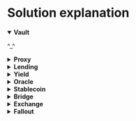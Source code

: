 # Solution explanation

<details open>

<summary><strong>Vault</strong></summary>

^_^

</details>

<details>

<summary><strong>Proxy</strong></summary>

Proxy contract uses predefined slot in its storage to store `_logic` address:

**_IMPLEMENTATION_SLOT = 0x360894a13ba1a3210667c828492db98dca3e2076cc3735a920a3ca505d382bbc**

**Goal:** change `_logic` address with exploit contract that returns `isSolved() -> true`

**Step 1:** Deploy Executor contract with modified isSolved function (`AttackHelper.sol`)

**Step 2:** Call `execute` function of Proxy through `Attack.sol`

</details>

<details>

<summary><strong>Lending</strong></summary>

### Initial state

**TokenA** (collateral token):
- Lending = 0
- Me = 100
- Pair = 500

**TokenB** (borrow token):
- Lending = 5000
- Me = 0 
- Pair = 500

**Vulnerability:** Lending contract uses current spot price from Uniswap V2 pool, which can be easily manipulated with flash loans

**Step 1:** Deposit all TokenA as collateral

**Step 2:** Do flash loan to manipulate TokenB price

**Step 3:** Update reserves to use new manipulated price

**Step 4:** Borrow all TokenB using manipulated low price

</details>

<details>

<summary><strong>Yield</strong></summary>

Yield contract that stakes user's deposits in UniswapV3 pool

**Vulnerability:** Contract does not immediately add user tokens to the liquidity. They remain in the inactive pool until the next rebalance. However, when user withdraws liquidity, Yield returns him `inactiveAmount * userShares/totalShares + activeAmount * userShares/totalShares`. Therefore if activeAmount is large enough, user can withdraw more than he deposited

Step 1: Deposit all tokens to Yield contract

Step 2: Burn all shares, receive more tokens than were deposited

Step 3: Repeat

</details>

<details>

<summary><strong>Oracle</strong></summary>

^_^

</details>

<details>
<summary><strong>Stablecoin</strong></summary>

**Vulnerabilities:**
1. Deposit of 1 wei **EthTokens** gives us 1 **collateralToken** thanks to `ProtocolMath.divUp()`
2. `_updateSignals` uses current **EthToken** balance instead of **collateralToken** to recalculate signal. `token.balanceOf(address(this))` 
</details>

<details>

<summary><strong>Bridge</strong></summary>

**Vulnerability:** Bridge contract uses ERC777 token standard, which allows to execute `tokensToSend` hook on sender's contract, before tokens will be transfered. This allowas to perform reentrancy attack

Step 1: Deposit 1 wei of **Token** to Bridge

Step 2: Catch `tokensToSend` hook call. Perform 1 wei deposit again

Step 3: Deposit all remaining tokens when neccessary

Each previous deposit will be counted as `remainingTokens + 1*(I-i)`, where I-total number of deposits, i-current deposit call

</details>

<details>
<summary><strong>Exchange</strong></summary>

**Vulnerability:** Unsafe `uint256 -> int256` casting. Which can be easily exploited to get positive `SwapState.positions`

</details>

<details>

<summary><strong>Fallout</strong></summary>

**Vulnerability:** Using anomalous curve (n == p) for generating key pairs, which allows to retrieve private key from public key using SSSA attack

See `solution/Fallout.py`

</details>